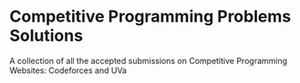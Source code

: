 # Competitive Programming Problems Solutions

A collection of all the accepted submissions on Competitive Programming Websites: Codeforces and UVa
